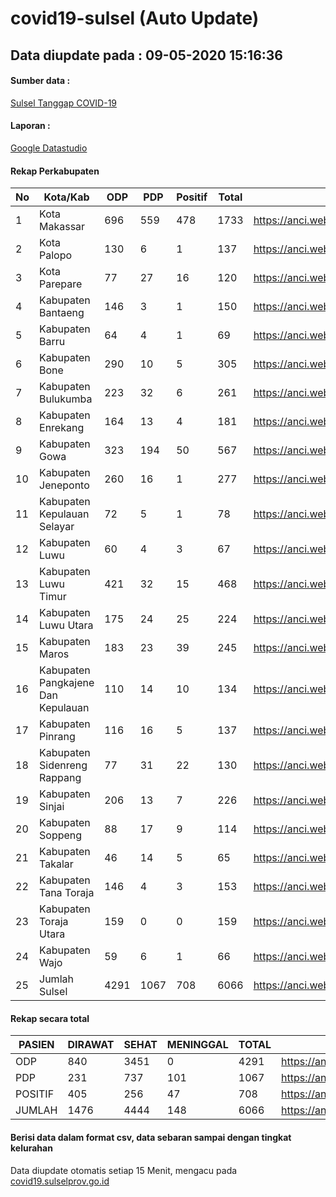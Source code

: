 
# covid19-sulsel (Auto Update)

## Data diupdate pada : 09-05-2020 15:16:36

#### Sumber data :
[Sulsel Tanggap COVID-19](https://covid19.sulselprov.go.id)

#### Laporan :
[Google Datastudio](https://datastudio.google.com/s/jythWGc1j4w)

#### Rekap Perkabupaten 
|No|Kota/Kab|ODP|PDP|Positif|Total|Link|
| --- | --- | --- | --- | --- | --- | --- |
|1|Kota Makassar|696|559|478|1733|https://anci.web.id/cor/kota_makassar|
|2|Kota Palopo|130|6|1|137|https://anci.web.id/cor/kota_palopo|
|3|Kota Parepare|77|27|16|120|https://anci.web.id/cor/kota_parepare|
|4|Kabupaten Bantaeng|146|3|1|150|https://anci.web.id/cor/kabupaten_bantaeng|
|5|Kabupaten Barru|64|4|1|69|https://anci.web.id/cor/kabupaten_barru|
|6|Kabupaten Bone|290|10|5|305|https://anci.web.id/cor/kabupaten_bone|
|7|Kabupaten Bulukumba|223|32|6|261|https://anci.web.id/cor/kabupaten_bulukumba|
|8|Kabupaten Enrekang|164|13|4|181|https://anci.web.id/cor/kabupaten_enrekang|
|9|Kabupaten Gowa|323|194|50|567|https://anci.web.id/cor/kabupaten_gowa|
|10|Kabupaten Jeneponto|260|16|1|277|https://anci.web.id/cor/kabupaten_jeneponto|
|11|Kabupaten Kepulauan Selayar|72|5|1|78|https://anci.web.id/cor/kabupaten_kepulauan_selayar|
|12|Kabupaten Luwu|60|4|3|67|https://anci.web.id/cor/kabupaten_luwu|
|13|Kabupaten Luwu Timur|421|32|15|468|https://anci.web.id/cor/kabupaten_luwu_timur|
|14|Kabupaten Luwu Utara|175|24|25|224|https://anci.web.id/cor/kabupaten_luwu_utara|
|15|Kabupaten Maros|183|23|39|245|https://anci.web.id/cor/kabupaten_maros|
|16|Kabupaten Pangkajene Dan Kepulauan|110|14|10|134|https://anci.web.id/cor/kabupaten_pangkajene_dan_kepulauan|
|17|Kabupaten Pinrang|116|16|5|137|https://anci.web.id/cor/kabupaten_pinrang|
|18|Kabupaten Sidenreng Rappang|77|31|22|130|https://anci.web.id/cor/kabupaten_sidenreng_rappang|
|19|Kabupaten Sinjai|206|13|7|226|https://anci.web.id/cor/kabupaten_sinjai|
|20|Kabupaten Soppeng|88|17|9|114|https://anci.web.id/cor/kabupaten_soppeng|
|21|Kabupaten Takalar|46|14|5|65|https://anci.web.id/cor/kabupaten_takalar|
|22|Kabupaten Tana Toraja|146|4|3|153|https://anci.web.id/cor/kabupaten_tana_toraja|
|23|Kabupaten Toraja Utara|159|0|0|159|https://anci.web.id/cor/kabupaten_toraja_utara|
|24|Kabupaten Wajo|59|6|1|66|https://anci.web.id/cor/kabupaten_wajo|
|25|Jumlah Sulsel|4291|1067|708|6066|https://anci.web.id/cor/jumlah_sulsel|

#### Rekap secara total

| PASIEN | DIRAWAT | SEHAT | MENINGGAL | TOTAL | LINK |
| ---- | -------- | ---- | ---- |  ---- | ---- |
| ODP | 840 | 3451 | 0 | 4291 | https://anci.web.id/cor/odp_detail.html |
| PDP | 231 | 737 | 101 | 1067 | https://anci.web.id/cor/pdp_detail.html |
| POSITIF | 405 | 256 | 47 | 708 | https://anci.web.id/cor/positif_detail.html |
| JUMLAH | 1476 | 4444 | 148 | 6066 | https://anci.web.id/cor/jumlah_sulsel/ |

 
#### Berisi data dalam format csv, data sebaran sampai dengan tingkat kelurahan

Data diupdate otomatis setiap 15 Menit, mengacu pada [covid19.sulselprov.go.id](https://covid19.sulselprov.go.id)


